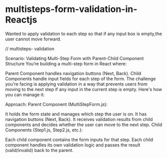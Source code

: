 # multisteps-form-validation-in-Reactjs
Wanted to apply validation to each step so that if any input box is empty,the user cannot move forward.


// multisteps- validation

Scenario: Validating Multi-Step Form with Parent-Child Component Structure
You’re building a multi-step form in React where:

Parent Component handles navigation buttons (Next, Back).
Child Components handle input fields for each step of the form.
The challenge you're facing is applying validation in a way that prevents users from moving to the next step if any input in the current step is empty. Here's how you can manage it:

Approach:
Parent Component (MultiStepForm.js):

It holds the form state and manages which step the user is on.
It has navigation buttons (Next, Back).
It receives validation results from child components and decides whether the user can move to the next step.
Child Components (Step1.js, Step2.js, etc.):

Each child component contains the form inputs for that step.
Each child component handles its own validation logic and passes the result (valid/invalid) back to the parent.

